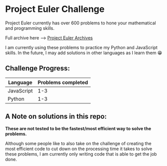 # Project Euler Challenge

Project Euler currently has over 600 problems to hone your mathematical and programming skills.

Full archive here --> [Project Euler Archives](https://projecteuler.net/archives)

I am currently using these problems to practice my Python and JavaScript skills. In the future, I may add solutions in other languages as I learn them :grin:

## Challenge Progress:

| Language   | Problems completed |
| ---------- | ------------------ |
| JavaScript | 1-3                |
| Python     | 1-3                |

## A Note on solutions in this repo:

**These are not tested to be the fastest/most efficient way to solve the problems.**

Although some people like to also take on the challenge of creating the most efficient code to cut down on the processing time it takes to solve these problems, I am currently only writing code that is able to get the job done.
